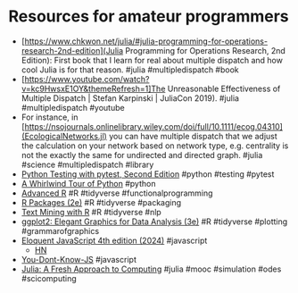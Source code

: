 # Resources for amateur programmers

 - [https://www.chkwon.net/julia/#julia-programming-for-operations-research-2nd-edition](Julia Programming for Operations Research, 2nd Edition): First book that I learn for real about multiple dispatch and how cool Julia is for that reason. #julia #multipledispatch #book
 - [https://www.youtube.com/watch?v=kc9HwsxE1OY&themeRefresh=1]The Unreasonable Effectiveness of Multiple Dispatch | Stefan Karpinski | JuliaCon 2019). #julia #multipledispatch #youtube
 - For instance, in [https://nsojournals.onlinelibrary.wiley.com/doi/full/10.1111/ecog.04310](EcologicalNetworks.jl) you can have multiple dispatch that we adjust the calculation on your network based on network type, e.g. centrality is not the exactly the same for undirected and directed graph. #julia #science #multipledispatch #library
 - [Python Testing with pytest, Second Edition](https://pragprog.com/titles/bopytest2/python-testing-with-pytest-second-edition/) #python #testing #pytest
 - [A Whirlwind Tour of Python](https://s3-us-west-2.amazonaws.com/python-notes/a-whirlwind-tour-of-python-2.pdf) #python
 - [Advanced R](https://adv-r.hadley.nz/) #R #tidyverse #functionalprogramming
 - [R Packages (2e)](https://r-pkgs.org/) #R #tidyverse #packaging
 - [Text Mining with R](https://www.tidytextmining.com/) #R #tidyverse #nlp
 - [ggplot2: Elegant Graphics for Data Analysis (3e)](https://ggplot2-book.org/) #R #tidyverse #plotting #grammarofgraphics
 - [Eloquent JavaScript 4th edition (2024)](https://eloquentjavascript.net/) #javascript
   - [HN](https://news.ycombinator.com/item?id=39629044)
 - [You-Dont-Know-JS](https://github.com/getify/You-Dont-Know-JS) #javascript
 - [Julia: A Fresh Approach to Computing](https://computationalthinking.mit.edu/Fall23/) #julia #mooc #simulation #odes #scicomputing
